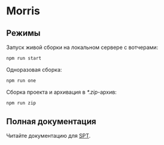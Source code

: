 # Morris

## Режимы
Запуск живой сборки на локальном сервере с вотчерами:

``` bash
npm run start
```

Одноразовая сборка:

``` bash
npm run one
```

Сборка проекта и архивация в _*.zip_-архив:

``` bash
npm run zip
```

## Полная документация

Читайте документацию для [SPT](https://github.com/4enki/spt/blob/master/README.md).
